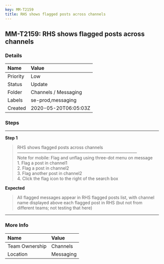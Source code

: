 ```yaml
---
key: MM-T2159
title: RHS shows flagged posts across channels
---
```


## MM-T2159: RHS shows flagged posts across channels

### Details

| Name     | Value                |
| :------- | :------------------- |
| Priority | Low                  |
| Status   | Update               |
| Folder   | Channels / Messaging |
| Labels   | se-prod,messaging    |
| Created  | 2020-05-20T06:05:03Z |

### Steps

<hr/>

**Step 1**

> <article>RHS shows flagged posts across channels<br />&mdash;&mdash;&mdash;&mdash;&mdash;&mdash;&mdash;&mdash;&mdash;&mdash;&mdash;&mdash;&mdash;&mdash;&mdash;&mdash;&mdash;&mdash;&mdash;&mdash;&mdash;&mdash;&mdash;&mdash;&mdash;&mdash;&mdash;&mdash;<br />Note for mobile: Flag and unflag using three-dot menu on message<br />1. Flag a post in channel1<br />2. Flag a post in channel2<br />3. Flag another post in channel2<br />4. Click the flag icon to the right of the search box</article>

**Expected**

> <article>All flagged messages appear in RHS flagged posts list, with channel name displayed above each flagged post in RHS (but not from different teams; not testing that here)</article>

<hr/>

### More Info

| Name           | Value     |
| :------------- | :-------- |
| Team Ownership | Channels  |
| Location       | Messaging |
